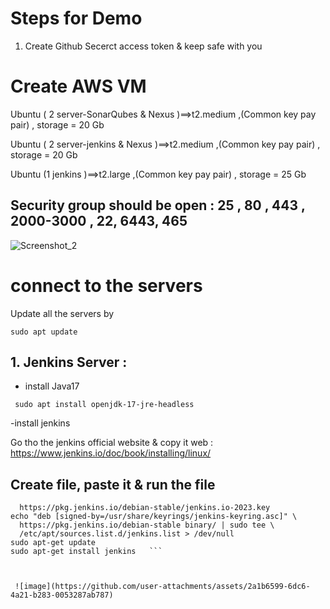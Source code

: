 # Steps for Demo

1. Create Github Secerct access token  & keep safe with you 

# Create AWS VM 
 Ubuntu  ( 2 server-SonarQubes & Nexus )==>t2.medium ,(Common key pay pair) , storage = 20 Gb

Ubuntu  ( 2 server-jenkins & Nexus )==>t2.medium ,(Common key pay pair) , storage = 20 Gb

Ubuntu  (1 jenkins  )==>t2.large ,(Common key pay pair) , storage = 25 Gb 

##  Security group should be open :  25 , 80 , 443 , 2000-3000 , 22, 6443, 465 

![Screenshot_2](https://github.com/user-attachments/assets/92f51c4b-5bfe-469e-8b8c-2255856aab11) 


# connect to the servers 
Update all the servers by 

``` sudo apt update ```

 ## 1. Jenkins Server :
- install Java17
  
```  sudo apt install openjdk-17-jre-headless    ```

-install jenkins  

Go tho the jenkins official website & copy it 
web : https://www.jenkins.io/doc/book/installing/linux/ 

## Create file, paste it & run the file 

```  sudo wget -O /usr/share/keyrings/jenkins-keyring.asc \
  https://pkg.jenkins.io/debian-stable/jenkins.io-2023.key
echo "deb [signed-by=/usr/share/keyrings/jenkins-keyring.asc]" \
  https://pkg.jenkins.io/debian-stable binary/ | sudo tee \
  /etc/apt/sources.list.d/jenkins.list > /dev/null
sudo apt-get update
sudo apt-get install jenkins   ```



 ![image](https://github.com/user-attachments/assets/2a1b6599-6dc6-4a21-b283-0053287ab787)



